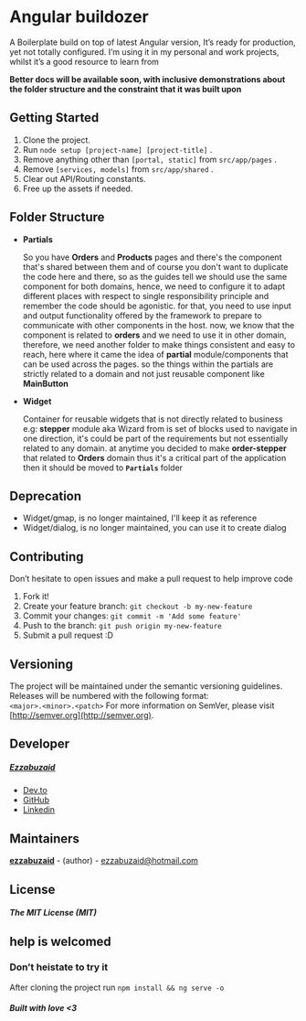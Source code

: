 # Angular buildozer

A Boilerplate build on top of latest Angular version, It’s ready for production, yet not totally configured.
I’m using it in my personal and work projects, whilst it’s a good resource to learn from

**Better docs will be available soon, with inclusive demonstrations about the folder structure and the constraint that it was built upon**

## Getting Started

1. Clone the project.
2. Run `node setup [project-name] [project-title]` .
3. Remove anything other than `[portal, static]` from `src/app/pages` .
4. Remove `[services, models]` from `src/app/shared` .
4. Clear out API/Routing constants.
5. Free up the assets if needed.

## Folder Structure

* **Partials**

    So you have **Orders** and **Products** pages and there's the component that's shared between them and of course you don't want to duplicate the code here and there, so as the guides tell we should use the same component for both domains, hence, we need to configure it to adapt different places with respect to single responsibility principle and remember the code should be agonistic.
    for that, you need to use input and output functionality offered by the framework to prepare to communicate with other components in the host.
    now, we know that the component is related to **orders** and we need to use it in other domain, therefore, we need another folder to make things consistent and easy to reach, here where it came the idea of **partial** module/components that can be used across the pages. so the things within the partials are strictly related to a domain and not just reusable component like **MainButton**

* **Widget**

    Container for reusable widgets that is not directly related to business
    e.g: **stepper** module aka Wizard from is set of blocks used to navigate in one direction, it's could be part of the requirements but not essentially related to any domain.
    at anytime you decided to make **order-stepper** that related to **Orders** domain thus it's a critical part of the application then it should be moved to **`Partials`** folder

## Deprecation

* Widget/gmap, is no longer maintained, I'll keep it as reference
* Widget/dialog, is no longer maintained, you can use it to create dialog

## Contributing

Don’t hesitate to open issues and make a pull request to help improve code

1.  Fork it!
2.  Create your feature branch: `git checkout -b my-new-feature`
3.  Commit your changes: `git commit -m 'Add some feature'`
4.  Push to the branch: `git push origin my-new-feature`
5.  Submit a pull request :D

## Versioning

The project will be maintained under the semantic versioning guidelines.  
Releases will be numbered with the following format:  
 `<major>.<minor>.<patch>`
For more information on SemVer, please visit [http://semver.org](http://semver.org).

## Developer

##### [Ezzabuzaid](mailto:ezzabuzaid@hotmail.com)

*   [Dev.to](https://dev.to/ezzabuzaid)
*   [GitHub](https://github.com/ezzabuzaid)
*   [Linkedin](https://www.linkedin.com/in/ezzabuzaid)

## Maintainers

[**ezzabuzaid**](https://github.com/ezzabuzaid) - (author) - [ezzabuzaid@hotmail.com](mailto:ezzabuzaid@hotmail.com)

## License

##### The MIT License (MIT)

## help is welcomed

### Don’t heistate to try it

After cloning the project run `npm install && ng serve -o`

##### Built with love <3
